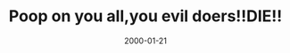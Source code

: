 ---
layout: base.njk
title : 'Poop on you all,you evil doers!!DIE!!' 
view_title : 'None' 
year : '2000' 
date : '2000-01-21' 
img_file : '/drawing/poopon.png' 
html_file : 'poopon' 
next_html : 'daddywhy.html' 
year_order : '51' 
permalink : "title/{{html_file}}.html"
---